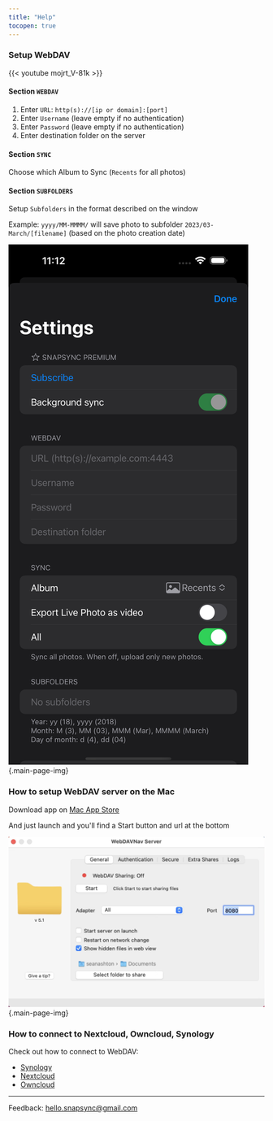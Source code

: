 ```yaml
---
title: "Help"
tocopen: true
---
```


### Setup WebDAV

{{< youtube mojrt_V-81k >}}

#### Section `WEBDAV`

1. Enter `URL`: `http(s)://[ip or domain]:[port]`
1. Enter `Username` (leave empty if no authentication)
1. Enter `Password` (leave empty if no authentication)
1. Enter destination folder on the server

#### Section `SYNC`

Choose which Album to Sync (`Recents` for all photos)

#### Section `SUBFOLDERS`

Setup `Subfolders` in the format described on the window

Example: `yyyy/MM-MMMM/` will save photo to subfolder `2023/03-March/[filename]` (based on the photo creation date)

![](settings.png)
{.main-page-img}


### How to setup WebDAV server on the Mac

Download app on [Mac App Store](https://apps.apple.com/ua/app/webdavnav-server/id747482894?mt=12)

And just launch and you'll find a Start button and url at the bottom

![](mac-webdav.png)
{.main-page-img}


### How to connect to Nextcloud, Owncloud, Synology

Check out how to connect to WebDAV:

- [Synology](https://kb.synology.com/en-in/DSM/tutorial/How_to_access_files_on_Synology_NAS_with_WebDAV)
- [Nextcloud](https://docs.rocket.chat/use-rocket.chat/workspace-administration/integrations/nextcloud-and-webdav)
- [Owncloud](https://doc.owncloud.com/webui/next/classic_ui/files/access_webdav.html)

---

Feedback: [hello.snapsync@gmail.com](mailto:hello.snapsync@gmail.com)
